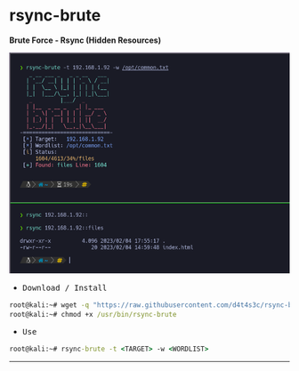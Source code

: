 # rsync-brute

**Brute Force - Rsync (Hidden Resources)**

![](/screenshot.png)

- <kbd>Download / Install</kbd>

```cmd
root@kali:~# wget -q "https://raw.githubusercontent.com/d4t4s3c/rsync-brute/main/rsync-brute" -O /usr/bin/rsync-brute
root@kali:~# chmod +x /usr/bin/rsync-brute
```

- <kbd>Use</kbd>

```cmd
root@kali:~# rsync-brute -t <TARGET> -w <WORDLIST>
```

---
